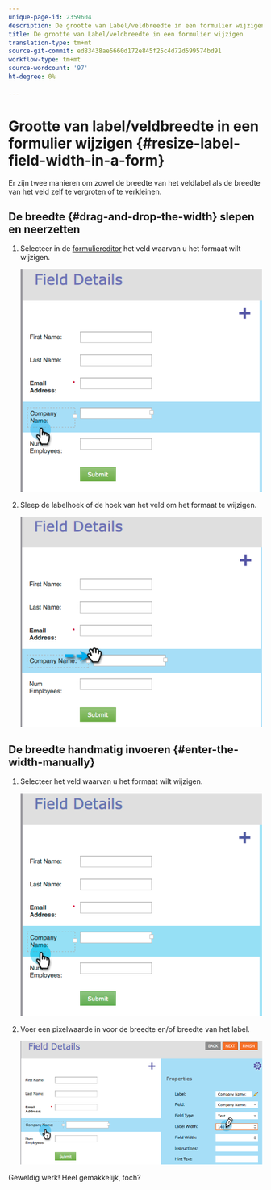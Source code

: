 ```yaml
---
unique-page-id: 2359604
description: De grootte van Label/veldbreedte in een formulier wijzigen - Marketo Docs - Productdocumentatie
title: De grootte van Label/veldbreedte in een formulier wijzigen
translation-type: tm+mt
source-git-commit: ed83438ae5660d172e845f25c4d72d599574bd91
workflow-type: tm+mt
source-wordcount: '97'
ht-degree: 0%

---
```



# Grootte van label/veldbreedte in een formulier wijzigen {#resize-label-field-width-in-a-form}

Er zijn twee manieren om zowel de breedte van het veldlabel als de breedte van het veld zelf te vergroten of te verkleinen.

## De breedte {#drag-and-drop-the-width} slepen en neerzetten

1. Selecteer in de [formuliereditor](/help/marketo/product-docs/demand-generation/forms/form-actions/edit-a-form.md) het veld waarvan u het formaat wilt wijzigen.

   ![](assets/image2014-9-15-15-3a24-3a0.png)

1. Sleep de labelhoek of de hoek van het veld om het formaat te wijzigen.

   ![](assets/image2014-9-15-15-3a24-3a14.png)

## De breedte handmatig invoeren {#enter-the-width-manually}

1. Selecteer het veld waarvan u het formaat wilt wijzigen.

   ![](assets/image2014-9-15-15-3a24-3a28.png)

1. Voer een pixelwaarde in voor de breedte en/of breedte van het label.

   ![](assets/image2014-9-15-15-3a24-3a36.png)

Geweldig werk! Heel gemakkelijk, toch?
